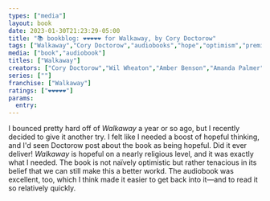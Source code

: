 ```yaml
---
types: ["media"]
layout: book
date: 2023-01-30T21:23:29-05:00
title: "📚 bookblog: ❤️❤️❤️❤️❤️ for Walkaway, by Cory Doctorow"
tags: ["Walkaway","Cory Doctorow","audiobooks","hope","optimism","premillenialism"]
media: ["book","audiobook"]
titles: ["Walkaway"]
creators: ["Cory Doctorow","Wil Wheaton","Amber Benson","Amanda Palmer","Mirron Willis","Gabrielle de Cuir","Lisa Renee Pitts","Justine Eyre"]
series: [""]
franchise: ["Walkaway"]
ratings: ["❤️❤️❤️❤️❤️"]
params:
  entry:
---
```

I bounced pretty hard off of *Walkaway* a year or so ago, but I recently decided to give it another try. I felt like I needed a boost of hopeful thinking, and I'd seen Doctorow post about the book as being hopeful. Did it ever deliver! *Walkaway* is hopeful on a nearly religious level, and it was exactly what I needed. The book is not naïvely optimistic but rather tenacious in its belief that we can still make this a better workd. The audiobook was excellent, too, which I think made it easier to get back into it—and to read it so relatively quickly.
